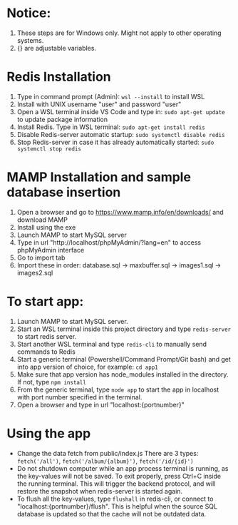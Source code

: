 # Notice:
1. These steps are for Windows only. Might not apply to other operating systems.
2. {} are adjustable variables.

# Redis Installation
1. Type in command prompt (Admin): `wsl --install` to install WSL
2. Install with UNIX username "user" and password "user"
3. Open a WSL terminal inside VS Code and type in: `sudo apt-get update` to update package information
4. Install Redis. Type in WSL terminal: `sudo apt-get install redis`
5. Disable Redis-server automatic startup: `sudo systemctl disable redis`
6. Stop Redis-server in case it has already automatically started: `sudo systemctl stop redis`

# MAMP Installation and sample database insertion
1. Open a browser and go to https://www.mamp.info/en/downloads/ and download MAMP
2. Install using the exe
3. Launch MAMP to start MySQL server
4. Type in url "http://localhost/phpMyAdmin/?lang=en" to access phpMyAdmin interface
5. Go to import tab
6. Import these in order: database.sql -> maxbuffer.sql -> images1.sql -> images2.sql

# To start app:
1. Launch MAMP to start MySQL server.
2. Start an WSL terminal inside this project directory and type `redis-server` to start redis server.
3. Start another WSL terminal and type `redis-cli` to manually send commands to Redis
3. Start a generic terminal (Powershell/Command Prompt/Git bash) and get into app version of choice, for example: `cd app1`
4. Make sure that app version has node_modules installed in the directory. If not, type `npm install`
4. From the generic terminal, type `node app` to start the app in localhost with port number specified in the terminal.
5. Open a browser and type in url "localhost:{portnumber}"

# Using the app
- Change the data fetch from public/index.js There are 3 types: `fetch('/all')`, `fetch('/album/{album}')`, `fetch('/id/{id}')`
- Do not shutdown computer while an app process terminal is running, as the key-values will not be saved. To exit properly, press Ctrl+C inside the running terminal. This will trigger the backend protocol, and will restore the snapshot when redis-server is started again.
- To flush all the key-values, type `flushall` in redis-cli, or connect to "localhost:{portnumber}/flush". This is helpful when the source SQL database is updated so that the cache will not be outdated data.